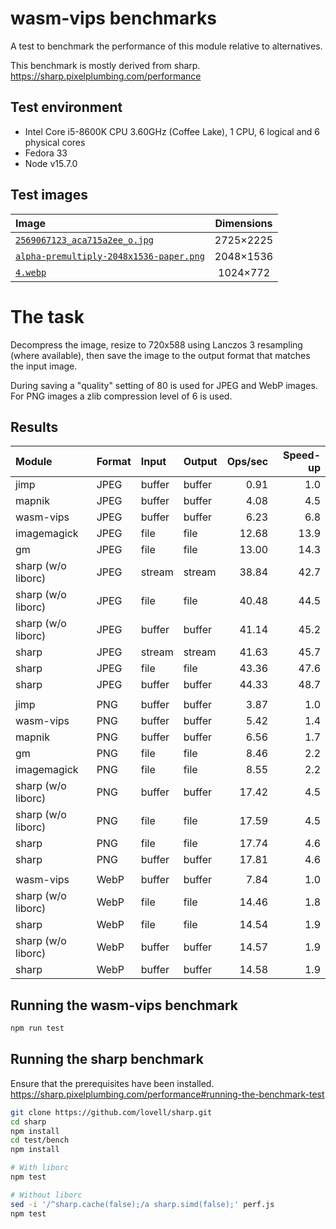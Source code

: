 # wasm-vips benchmarks

A test to benchmark the performance of this module relative to alternatives.

This benchmark is mostly derived from sharp.  
https://sharp.pixelplumbing.com/performance

## Test environment

* Intel Core i5-8600K CPU 3.60GHz (Coffee Lake), 1 CPU, 6 logical and 6 physical cores
* Fedora 33
* Node v15.7.0

## Test images

| Image                                                                                   | Dimensions |
| :-------------------------------------------------------------------------------------- | :--------: |
| [`2569067123_aca715a2ee_o.jpg`](images/2569067123_aca715a2ee_o.jpg)                     | 2725×2225  |
| [`alpha-premultiply-2048x1536-paper.png`](images/alpha-premultiply-2048x1536-paper.png) | 2048×1536  |
| [`4.webp`](images/4.webp)                                                               |  1024×772  |

# The task

Decompress the image, resize to 720x588 using Lanczos 3 resampling
(where available), then save the image to the output format that
matches the input image.

During saving a "quality" setting of 80 is used for JPEG and WebP
images. For PNG images a zlib compression level of 6 is used.

## Results

| Module             | Format | Input  | Output | Ops/sec | Speed-up |
| :----------------- | :----- | :----- | :----- | ------: | -------: |
| jimp               | JPEG   | buffer | buffer |    0.91 |      1.0 |
| mapnik             | JPEG   | buffer | buffer |    4.08 |      4.5 |
| wasm-vips          | JPEG   | buffer | buffer |    6.23 |      6.8 |
| imagemagick        | JPEG   | file   | file   |   12.68 |     13.9 |
| gm                 | JPEG   | file   | file   |   13.00 |     14.3 |
| sharp (w/o liborc) | JPEG   | stream | stream |   38.84 |     42.7 |
| sharp (w/o liborc) | JPEG   | file   | file   |   40.48 |     44.5 |
| sharp (w/o liborc) | JPEG   | buffer | buffer |   41.14 |     45.2 |
| sharp              | JPEG   | stream | stream |   41.63 |     45.7 |
| sharp              | JPEG   | file   | file   |   43.36 |     47.6 |
| sharp              | JPEG   | buffer | buffer |   44.33 |     48.7 |
|                    |        |        |        |         |          |
| jimp               | PNG    | buffer | buffer |    3.87 |      1.0 |
| wasm-vips          | PNG    | buffer | buffer |    5.42 |      1.4 |
| mapnik             | PNG    | buffer | buffer |    6.56 |      1.7 |
| gm                 | PNG    | file   | file   |    8.46 |      2.2 |
| imagemagick        | PNG    | file   | file   |    8.55 |      2.2 |
| sharp (w/o liborc) | PNG    | buffer | buffer |   17.42 |      4.5 |
| sharp (w/o liborc) | PNG    | file   | file   |   17.59 |      4.5 |
| sharp              | PNG    | file   | file   |   17.74 |      4.6 |
| sharp              | PNG    | buffer | buffer |   17.81 |      4.6 |
|                    |        |        |        |         |          |
| wasm-vips          | WebP   | buffer | buffer |    7.84 |      1.0 |
| sharp (w/o liborc) | WebP   | file   | file   |   14.46 |      1.8 |
| sharp              | WebP   | file   | file   |   14.54 |      1.9 |
| sharp (w/o liborc) | WebP   | buffer | buffer |   14.57 |      1.9 |
| sharp              | WebP   | buffer | buffer |   14.58 |      1.9 |

## Running the wasm-vips benchmark

```bash
npm run test
```

## Running the sharp benchmark

Ensure that the prerequisites have been installed.  
https://sharp.pixelplumbing.com/performance#running-the-benchmark-test

```bash
git clone https://github.com/lovell/sharp.git
cd sharp
npm install
cd test/bench
npm install

# With liborc
npm test

# Without liborc
sed -i '/^sharp.cache(false);/a sharp.simd(false);' perf.js
npm test
```
